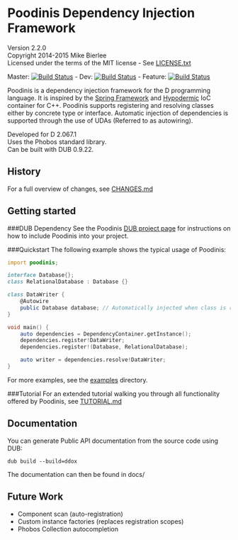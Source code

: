 Poodinis Dependency Injection Framework
=======================================
Version 2.2.0  
Copyright 2014-2015 Mike Bierlee  
Licensed under the terms of the MIT license - See [LICENSE.txt](LICENSE.txt)

Master: [![Build Status](https://api.travis-ci.org/mbierlee/poodinis.png?branch=master)](https://travis-ci.org/mbierlee/poodinis) - Dev: [![Build Status](https://api.travis-ci.org/mbierlee/poodinis.png?branch=develop)](https://travis-ci.org/mbierlee/poodinis) - Feature: [![Build Status](https://api.travis-ci.org/mbierlee/poodinis.png?branch=feat/dmd-2.068-b1)](https://travis-ci.org/mbierlee/poodinis)

Poodinis is a dependency injection framework for the D programming language. It is inspired by the [Spring Framework] and [Hypodermic] IoC container for C++. Poodinis supports registering and resolving classes either by concrete type or interface. Automatic injection of dependencies is supported through the use of UDAs (Referred to as autowiring).

Developed for D 2.067.1  
Uses the Phobos standard library.  
Can be built with DUB 0.9.22.

History
-------
For a full overview of changes, see [CHANGES.md](CHANGES.md)

Getting started
---------------
###DUB Dependency
See the Poodinis [DUB project page] for instructions on how to include Poodinis into your project.

###Quickstart
The following example shows the typical usage of Poodinis:
```d
import poodinis;

interface Database{};
class RelationalDatabase : Database {}

class DataWriter {
	@Autowire
	public Database database; // Automatically injected when class is resolved
}

void main() {
	auto dependencies = DependencyContainer.getInstance();
	dependencies.register!DataWriter;
	dependencies.register!(Database, RelationalDatabase);

	auto writer = dependencies.resolve!DataWriter;
}
```
For more examples, see the [examples](example) directory.

###Tutorial
For an extended tutorial walking you through all functionality offered by Poodinis, see [TUTORIAL.md](TUTORIAL.md)

Documentation
-------------
You can generate Public API documentation from the source code using DUB:
```
dub build --build=ddox
```
The documentation can then be found in docs/

Future Work
-----------
* Component scan (auto-registration)
* Custom instance factories (replaces registration scopes)
* Phobos Collection autocompletion

[Spring Framework]: http://projects.spring.io/spring-framework/
[Hypodermic]: https://github.com/ybainier/hypodermic/
[DUB]: http://code.dlang.org/
[DUB project page]: http://code.dlang.org/packages/poodinis
[Github issue tracker]: https://github.com/mbierlee/poodinis/issues
